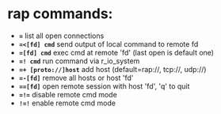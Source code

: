 <!-- TITLE: rap Commands -->

# rap commands:

- **`=`** list all open connections
- **`=<[fd] cmd`** send output of local command to remote fd
- **`=[fd] cmd`** exec cmd at remote 'fd' (last open is default one)
- **`=! cmd`** run command via r_io_system
- **`=+ [proto://]host`** add host (default=rap://, tcp://, udp://)
- **`=-[fd]`** remove all hosts or host 'fd'
- **`==[fd]`** open remote session with host 'fd', 'q' to quit
- **`=!=`** disable remote cmd mode
- **`!=!`** enable remote cmd mode

<p hidden>!=!</p>